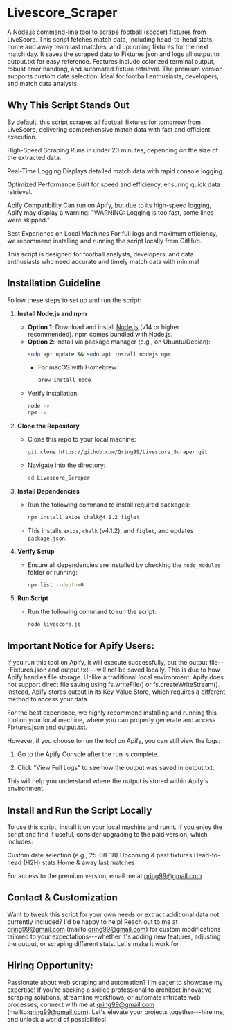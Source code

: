 # Livescore_Scraper
A Node.js command-line tool to scrape football (soccer) fixtures from LiveScore. This script fetches match data, including head-to-head stats, home and away team last matches, and upcoming fixtures for the next match day. It saves the scraped data to Fixtures.json and logs all output to output.txt for easy reference. Features include colorized terminal output, robust error handling, and automated fixture retrieval. The premium version supports custom date selection. Ideal for football enthusiasts, developers, and match data analysts.

## Why This Script Stands Out

By default, this script scrapes all football fixtures for tomorrow from LiveScore, delivering comprehensive match data with fast and efficient execution.

High-Speed Scraping Runs in under 20 minutes, depending on the size of the extracted data.

Real-Time Logging Displays detailed match data with rapid console logging.

Optimized Performance Built for speed and efficiency, ensuring quick data retrieval.

Apify Compatibility Can run on Apify, but due to its high-speed logging, Apify may display a warning:
"WARNING: Logging is too fast, some lines were skipped."

Best Experience on Local Machines For full logs and maximum efficiency, we recommend installing and running the script locally from GitHub.


This script is designed for football analysts, developers, and data enthusiasts who need accurate and timely match data with minimal

## Installation Guideline

Follow these steps to set up and run the script:

1. **Install Node.js and npm**  
   - **Option 1**: Download and install [Node.js](https://nodejs.org/) (v14 or higher recommended). npm comes bundled with Node.js.  
   - **Option 2**: Install via package manager (e.g., on Ubuntu/Debian):
     ```bash
     sudo apt update && sudo apt install nodejs npm
     ```
     - For macOS with Homebrew:
       ```bash
       brew install node
       ```
   - Verify installation:
     ```bash
     node -v
     npm -v
     ```

2. **Clone the Repository**  
   - Clone this repo to your local machine:
     ```bash
     git clone https://github.com/Qring99/Livescore_Scraper.git
     ```
   - Navigate into the directory:
     ```bash
     cd Livescore_Scraper
     ```

3. **Install Dependencies**  
   - Run the following command to install required packages:
     ```bash
     npm install axios chalk@4.1.2 figlet
     ```
   - This installs `axios`, `chalk` (v4.1.2), and `figlet`, and updates `package.json`.

4. **Verify Setup**  
   - Ensure all dependencies are installed by checking the `node_modules` folder or running:
     ```bash
     npm list --depth=0
     ```
5. **Run Script**
   - Run the following command to run the script:
     ```bash
     node livescore.js
     ```
## Important Notice for Apify Users:
If you run this tool on Apify, it will execute successfully, but the output file---Fixtures.json and output.txt---will not be saved locally. This is due to how Apify handles file storage. Unlike a traditional local environment, Apify does not support direct file saving using fs.writeFile() or fs.createWriteStream(). Instead, Apify stores output in its Key-Value Store, which requires a different method to access your data.

For the best experience, we highly recommend installing and running this tool on your local machine, where you can properly generate and access Fixtures.json and output.txt.

However, if you choose to run the tool on Apify, you can still view the logs:

1. Go to the Apify Console after the run is complete.


2. Click "View Full Logs" to see how the output was saved in output.txt.



This will help you understand where the output is stored within Apify's environment.

## Install and Run the Script Locally
To use this script, install it on your local machine and run it. If you enjoy the script and find it useful, consider upgrading to the paid version, which includes:

Custom date selection (e.g., 25-08-18)
Upcoming & past fixtures
Head-to-head (H2H) stats
Home & away last matches

For access to the premium version, email me at qring99@gmail.com

## Contact & Customization
Want to tweak this script for your own needs or extract additional data not currently included? I'd be happy to help! Reach out to me at qring99@gmail.com (mailto:qring99@gmail.com) for custom modifications tailored to your expectations---whether it's adding new features, adjusting the output, or scraping different stats. Let's make it work for

## Hiring Opportunity: 
Passionate about web scraping and automation? I'm eager to showcase my expertise! If you're seeking a skilled professional to architect innovative scraping solutions, streamline workflows, or automate intricate web processes, connect with me at qring99@gmail.com (mailto:qring99@gmail.com). Let's elevate your projects together---hire me, and unlock a world of possibilities!
